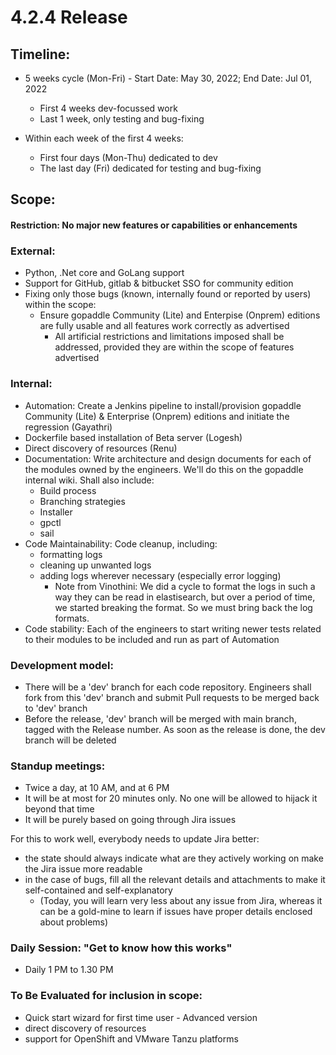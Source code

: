 # 4.2.4 Release

## Timeline:

  - 5 weeks cycle (Mon-Fri) - Start Date: May 30, 2022; End Date: Jul 01, 2022
    - First 4 weeks dev-focussed work
    - Last 1 week, only testing and bug-fixing

  - Within each week of the first 4 weeks:
    - First four days (Mon-Thu) dedicated to dev
    - The last day (Fri) dedicated for testing and bug-fixing

## Scope:
#### Restriction: No major new features or capabilities or enhancements

### External:

  - Python, .Net core and GoLang support
  - Support for GitHub, gitlab & bitbucket SSO for community edition
  - Fixing only those bugs (known, internally found or reported by users) within the scope:
    - Ensure gopaddle Community (Lite) and Enterpise (Onprem) editions are fully usable and all features work correctly as advertised
      - All artificial restrictions and limitations imposed shall be addressed, provided they are within the scope of features advertised

### Internal:
  - Automation: Create a Jenkins pipeline to install/provision gopaddle Community (Lite) & Enterprise (Onprem) editions and initiate the regression (Gayathri)
  - Dockerfile based installation of Beta server (Logesh)
  - Direct discovery of resources (Renu)
  - Documentation: Write architecture and design documents for each of the modules owned by the engineers. We'll do this on the gopaddle internal wiki. Shall also include:
    - Build process
    - Branching strategies
    - Installer
    - gpctl
    - sail
  - Code Maintainability: Code cleanup, including:
    - formatting logs
    - cleaning up unwanted logs
    - adding logs wherever necessary (especially error logging)
      - Note from Vinothini:  We did a cycle to format the logs in such a way they can be read in elastisearch, but over a period of time, we started breaking the format. So we must bring back the log formats.
  - Code stability: Each of the engineers to start writing newer tests related to their modules to be included and run as part of Automation

### Development model:

  - There will be a 'dev' branch for each code repository. Engineers shall fork from this 'dev' branch and submit Pull requests to be merged back to 'dev' branch
  - Before the release, 'dev' branch will be merged with main branch, tagged with the Release number. As soon as the release is done, the dev branch will be deleted

### Standup meetings:

  - Twice a day, at 10 AM, and at 6 PM
  - It will be at most for 20 minutes only. No one will be allowed to hijack it beyond that time
  - It will be purely based on going through Jira issues

For this to work well, everybody needs to update Jira better:

  - the state should always indicate what are they actively working on make the Jira issue more readable
  - in the case of bugs, fill all the relevant details and attachments to make it self-contained and self-explanatory
    - (Today, you will learn very less about any issue from Jira, whereas it can be a gold-mine to learn if issues have proper details enclosed about problems)

### Daily Session: "Get to know how this works"
  - Daily 1 PM to 1.30 PM

### To Be Evaluated for inclusion in scope:

  - Quick start wizard for first time user - Advanced version
  - direct discovery of resources
  - support for OpenShift and VMware Tanzu platforms
